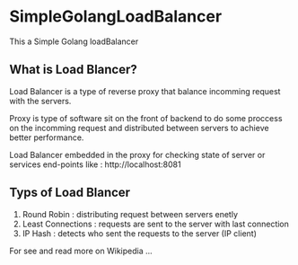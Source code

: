 # SimpleGolangLoadBalancer
This a Simple Golang loadBalancer

## What is Load Blancer?
Load Balancer is a type of reverse proxy that balance incomming request with the servers.

Proxy is type of software sit on the front of backend to do some proccess on the incomming request and distributed between servers to achieve better performance.

Load Balancer embedded in the proxy for checking state of server or services end-points like : http://localhost:8081

## Typs of Load Blancer

 1. Round Robin : distributing request between servers enetly
 2. Least Connections : requests are sent to the server with last connection
 3. IP Hash : detects who sent the requests to the server (IP client)
 
For see and read more on Wikipedia ...

